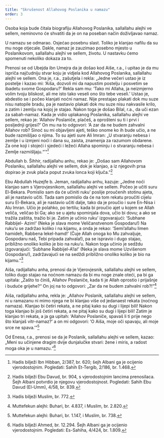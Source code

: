 ```yaml
---
title: "Skrušenost Allahovog Poslanika u namazu"
order: 3
---
```


Osoba koja bude čitala biografiju Allahovog Poslanika, sallallahu
alejhi ve sellem, neminovno će shvatiti da je on
na poseban način doživljavao namaz.  

U namazu se odmarao. Osjećao posebnu slast. Toliko je klanjao
nafilu da su mu noge otjecale. Dakle, namaz je zauzimao
posebno mjesto u Poslanikovom, sallallahu alejhi ve sellem,
životu. U nastavku ćemo spomenuti nekoliko dokaza za to.  

Prenosi se od Ubejda ibn Umejra da je došao kod Aiše, r.a.,
i upitao je da mu ispriča najčudniju stvar koju je vidjela kod
Allahovog Poslanika, sallallahu alejhi ve sellem. Ona je, r.a.,
zašutjela i rekla: „Jedne večeri ustao je iz postelje i kazao mi:
‘Aiša, dozvoli mi da napustim postelju i posvetim se ibadetu
svome Gospodaru?’ Rekla sam mu: ‘Tako mi Allaha, ja neizmjerno
volim tvoju bliskost, ali me isto tako veseli ono što tebe
veseli.’ Ustao je, abdestio se i počeo klanjati noćni namaz. Nije
prestajao plakati dok mu suze nisu natopile bradu, pa je nastavio
plakati dok mu suze nisu nakvasile krilo, a zatim i zemlju
na kojoj je stajao. Nakon toga je došao Bilal, r.a., da uči ezan
za sabah-namaz. Kada je vidio uplakanog Poslanika, sallallahu
alejhi ve sellem, rekao je: ‘Allahov Poslaniče, plačeš, a oprošteni
su ti i prvi i posljednji grijesi?’ On mu na to odgovori: ‘A
zar da ne budem zahvalni Allahov rob? Sinoć su mi objavljeni
ajeti, teško onome ko ih bude učio, a ne bude razmišljao o
njima. To su ajeti sure Ali Imran: „U stvaranju nebesa i zemlje
i u izmjeni noći i dana su, zaista, znamenja za razumom obdarene. Za one koji i stojeći i sjedeći i ležeći Allaha spominju i
o stvaranju nebesa i Zemlje razmišljaju.“’“[^1]  

Abdullah b. Šihhir, radijallahu anhu, rekao je: „Došao sam Allahovom
Poslaniku, sallallahu alejhi ve sellem, dok je klanjao,
a iz njegovih prsa dopirao je zvuk plača poput zvuka lonca koji
ključa.”[^2]  

Ebu Abdullah Huzejfe b. Jeman, radijallahu anhu, kazuje:
„Jedne noći klanjao sam s Vjerovjesnikom, sallallahu alejhi
ve sellem. Počeo je učiti suru El-Bekara. Pomislio sam da će
učiniti ruku’ poslije proučenih stotinu ajeta, ali je nastavio
učiti. Tada sam pomislio da će na tom rekatu proučiti cijelu
suru El-Bekara, ali je nastavio učiti dalje, tako da je proučio
i sure En-Nisa i Alu Imran. Učio je polahko, po tertilu; kada
bi proučio ajet u kojem se Allah veliča, veličao bi Ga; ako se
u ajetu spominjala dova, učio bi dovu; a ako se tražila zaštita,
tražio bi je. Zatim je učinio ruku’ izgovarajući: ‘Subhane Rabbijel-
Azim!’ (Neka je slava mome Veličanstvenom Gospodaru!)
Na ruku’u se zadržao koliko i na kijamu, a onda je rekao:
‘Semi’allahu limen hamideh, Rabbena lekel-hamd!’ (Čuje
Allah onoga ko Mu zahvaljuje, Gospodaru naš, Tebi pripada
zahvala!), pa se ispravio i dugo stajao, približno onoliko koliko
je bio na ruku’u. Nakon toga učinio je sedždu izgovarajući:
‘Subhane Rabbijel-A’la!’ (Neka je slava mome Uzvišenom
Gospodaru!), zadržavajući se na sedždi približno onoliko koliko je bio na kijamu.”[^3]  

Aiša, radijallahu anha, prenosi da je Vjerovjesnik, sallallahu
alejhi ve sellem, toliko dugo stajao na noćnom namazu da bi
mu noge znale oteći, pa bi ga upitala: „Zašto to činiš, Allahov
Poslaniče, kada ti je Allah oprostio i prijašnje i buduće
grijehe?“ On joj na to odgovori: „Zar da ne budem zahvalni
rob?!”[^4]  

Aiša, radijallahu anha, rekla je: „Allahov Poslanik, sallallahu
alejhi ve sellem, ni u ramazanu ni mimo njega ne bi klanjao
više od jedanaest rekata (noćnog namaza). Klanjao bi četiri
rekata, a ne pitaj kako su dugi i lijepi bili! Nakon toga klanjao
bi još četiri rekata, a ne pitaj kako su dugi i lijepi bili! Zatim je
klanjao tri rekata, a ja ga upitah: ‘Allahov Poslaniče, spavaš li ti
prije nego što klanjaš vitr-namaz?’ a on mi odgovori: ‘O Aiša,
moje oči spavaju, ali moje srce ne spava.’”[^5]  

Od Enesa, r.a., prenosi se da je Poslanik, sallallahu alejhi ve
sellem, kazao: „Meni su učinjene dragim dvije dunjalučke stvari:
žene i miris, a radost moga oka je u namazu.“[^6]

[^1]: Hadis bilježi Ibn Hibban, 2/387, br. 620; šejh Albani ga je ocijenio vjerodostojnim. Pogledati:
Sahih Et-Tergib, 2/186, br. 1.468.
[^2]: Hadis bilježi Ebu Davud, br. 904, s vjerodostojnim lancima prenosilaca. Šejh Albani potvrdio
je njegovu vjerodostojnost. Pogledati: Sahih Ebu Davud (El-Umm), 4/58, br. 839.
[^3]: Hadis bilježi Muslim, br. 772.
[^4]: Muttefekun alejhi: Buhari, br. 4.837, i Muslim, br. 2.820.
[^5]: Muttefekun alejhi: Buhari, br. 1.147, i Muslim, br. 738.
[^6]: Hadis bilježi Ahmed, br. 12.294. Šejh Albani ga je ocijenio vjerodostojnim. Pogledati:
Es-Sahiha, 4/424, br. 1.809.